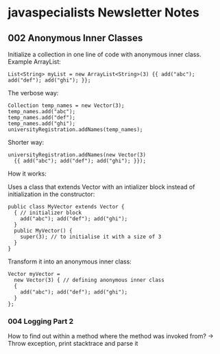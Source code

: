 # javaspecialists Newsletter Notes

## 002 Anonymous Inner Classes

Initialize a collection in one line of code with anonymous inner class. Example ArrayList:

```
List<String> myList = new ArrayList<String>(3) {{ add("abc"); add("def"); add("ghi"); }};
```

The verbose way:
```
Collection temp_names = new Vector(3);
temp_names.add("abc");
temp_names.add("def");
temp_names.add("ghi");
universityRegistration.addNames(temp_names);
```

Shorter way:
```
universityRegistration.addNames(new Vector(3)
  {{ add("abc"); add("def"); add("ghi"); }});
```

How it works:

Uses a class that extends Vector with an intializer block instead of initialization in the constructor:

```
public class MyVector extends Vector {
  { // initializer block
    add("abc"); add("def"); add("ghi");
  }
  public MyVector() {
    super(3); // to initialise it with a size of 3
  }
}
```
Transform it into an anonymous inner class:
```
Vector myVector =
  new Vector(3) { // defining anonymous inner class
  {
    add("abc"); add("def"); add("ghi");
  }
};
```



### 004 Logging Part 2
How to find out within a method where the method was invoked from?
-> Throw exception, print stacktrace and parse it
